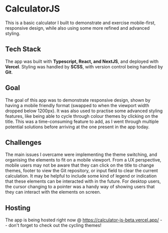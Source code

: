 # CalculatorJS
This is a basic calculator I built to demonstrate and exercise mobile-first, responsive design, while also using some more refined and advanced styling.

## Tech Stack
The app was built with **Typescript, React, and NextJS**, and deployed with **Vercel**. Styling was handled by **SCSS**, with version control being handled by **Git**.

## Goal
The goal of this app was to demonstrate responsive design, shown by having a mobile friendly format (swapped to when the viewport width dropped below 1200px). It was also used to practise some advanced styling features, like being able to cycle through colour themes by clicking on the title. This was a time-consuming feature to add, as I went through multiple potential solutions before arriving at the one present in the app today.

## Challenges
The main issues I overcame were implementing the theme switching, and organising the elements to fit on a mobile viewport. From a UX perspective, mobile users may not be aware that they can click on the title to change themes, footer to view the Git repository, or input field to clear the current calculation. It may be helpful to include some kind of legend or indication that these elements can be interacted with in the future. For desktop users, the cursor changing to a pointer was a handy way of showing users that they can interact with the elements on screen.

## Hosting
The app is being hosted right now @ https://calculator-js-beta.vercel.app/  -- don't forget to check out the cycling themes!

